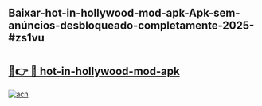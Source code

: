## Baixar-hot-in-hollywood-mod-apk-Apk-sem-anúncios-desbloqueado-completamente-2025-#zs1vu

# <h2><a href="https://ainizakaria.my?title=hot-in-hollywood-mod-apk&ref=20M">🔗👉 🔴 hot-in-hollywood-mod-apk</a></h2>

[![acn](https://github.com/user-attachments/assets/0f9c940e-d8b0-45ae-aac7-cd30a18b3e1c)](https://ainizakaria.my?title=hot-in-hollywood-mod-apk&ref=20M)

